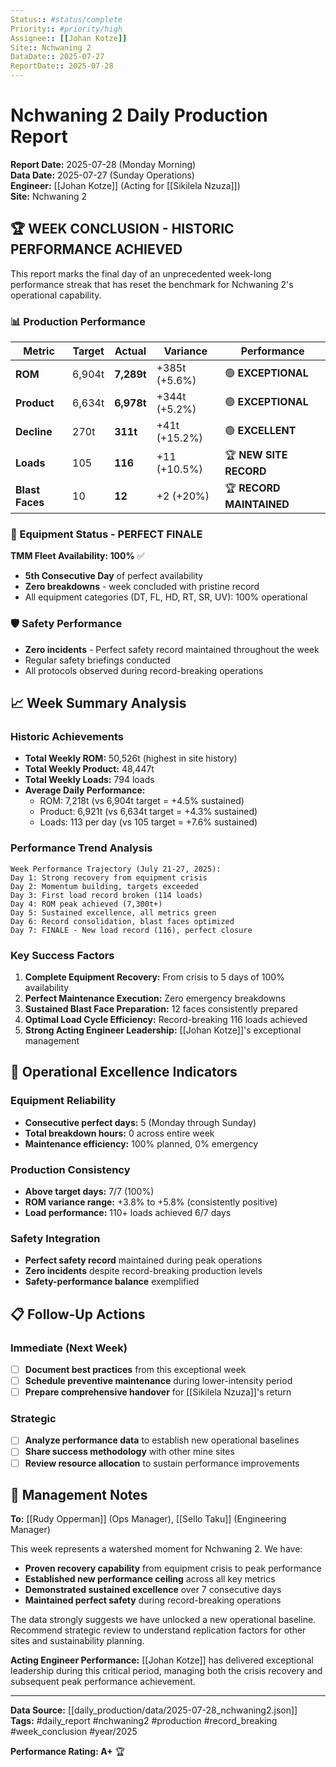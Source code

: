```yaml
---
Status:: #status/complete
Priority:: #priority/high  
Assignee:: [[Johan Kotze]]
Site:: Nchwaning 2
DataDate:: 2025-07-27
ReportDate:: 2025-07-28
---
```


# Nchwaning 2 Daily Production Report
**Report Date:** 2025-07-28 (Monday Morning)  
**Data Date:** 2025-07-27 (Sunday Operations)  
**Engineer:** [[Johan Kotze]] (Acting for [[Sikilela Nzuza]])  
**Site:** Nchwaning 2  

## 🏆 WEEK CONCLUSION - HISTORIC PERFORMANCE ACHIEVED

This report marks the final day of an unprecedented week-long performance streak that has reset the benchmark for Nchwaning 2's operational capability.

### 📊 Production Performance

| Metric | Target | Actual | Variance | Performance |
|--------|--------|--------|----------|-------------|
| **ROM** | 6,904t | **7,289t** | +385t (+5.6%) | 🟢 **EXCEPTIONAL** |
| **Product** | 6,634t | **6,978t** | +344t (+5.2%) | 🟢 **EXCEPTIONAL** |
| **Decline** | 270t | **311t** | +41t (+15.2%) | 🟢 **EXCELLENT** |
| **Loads** | 105 | **116** | +11 (+10.5%) | 🏆 **NEW SITE RECORD** |
| **Blast Faces** | 10 | **12** | +2 (+20%) | 🏆 **RECORD MAINTAINED** |

### 🔧 Equipment Status - PERFECT FINALE

**TMM Fleet Availability: 100%** ✅  
- **5th Consecutive Day** of perfect availability
- **Zero breakdowns** - week concluded with pristine record
- All equipment categories (DT, FL, HD, RT, SR, UV): 100% operational

### 🛡️ Safety Performance
- **Zero incidents** - Perfect safety record maintained throughout the week
- Regular safety briefings conducted
- All protocols observed during record-breaking operations

## 📈 Week Summary Analysis

### Historic Achievements
- **Total Weekly ROM:** 50,526t (highest in site history)
- **Total Weekly Product:** 48,447t 
- **Total Weekly Loads:** 794 loads
- **Average Daily Performance:**
  - ROM: 7,218t (vs 6,904t target = +4.5% sustained)
  - Product: 6,921t (vs 6,634t target = +4.3% sustained)
  - Loads: 113 per day (vs 105 target = +7.6% sustained)

### Performance Trend Analysis
```
Week Performance Trajectory (July 21-27, 2025):
Day 1: Strong recovery from equipment crisis
Day 2: Momentum building, targets exceeded
Day 3: First load record broken (114 loads)
Day 4: ROM peak achieved (7,300t+)
Day 5: Sustained excellence, all metrics green
Day 6: Record consolidation, blast faces optimized
Day 7: FINALE - New load record (116), perfect closure
```

### Key Success Factors
1. **Complete Equipment Recovery:** From crisis to 5 days of 100% availability
2. **Perfect Maintenance Execution:** Zero emergency breakdowns
3. **Sustained Blast Face Preparation:** 12 faces consistently prepared
4. **Optimal Load Cycle Efficiency:** Record-breaking 116 loads achieved
5. **Strong Acting Engineer Leadership:** [[Johan Kotze]]'s exceptional management

## 🎯 Operational Excellence Indicators

### Equipment Reliability
- **Consecutive perfect days:** 5 (Monday through Sunday)
- **Total breakdown hours:** 0 across entire week
- **Maintenance efficiency:** 100% planned, 0% emergency

### Production Consistency
- **Above target days:** 7/7 (100%)
- **ROM variance range:** +3.8% to +5.8% (consistently positive)
- **Load performance:** 110+ loads achieved 6/7 days

### Safety Integration
- **Perfect safety record** maintained during peak operations
- **Zero incidents** despite record-breaking production levels
- **Safety-performance balance** exemplified

## 📋 Follow-Up Actions

### Immediate (Next Week)
- [ ] **Document best practices** from this exceptional week
- [ ] **Schedule preventive maintenance** during lower-intensity period
- [ ] **Prepare comprehensive handover** for [[Sikilela Nzuza]]'s return

### Strategic
- [ ] **Analyze performance data** to establish new operational baselines
- [ ] **Share success methodology** with other mine sites
- [ ] **Review resource allocation** to sustain performance improvements

## 💼 Management Notes

**To:** [[Rudy Opperman]] (Ops Manager), [[Sello Taku]] (Engineering Manager)

This week represents a watershed moment for Nchwaning 2. We have:
- **Proven recovery capability** from equipment crisis to peak performance
- **Established new performance ceiling** across all key metrics
- **Demonstrated sustained excellence** over 7 consecutive days
- **Maintained perfect safety** during record-breaking operations

The data strongly suggests we have unlocked a new operational baseline. Recommend strategic review to understand replication factors for other sites and sustainability planning.

**Acting Engineer Performance:** [[Johan Kotze]] has delivered exceptional leadership during this critical period, managing both the crisis recovery and subsequent peak performance achievement.

---

**Data Source:** [[daily_production/data/2025-07-28_nchwaning2.json]]  
**Tags:** #daily_report #nchwaning2 #production #record_breaking #week_conclusion #year/2025

**Performance Rating: A+** 🏆